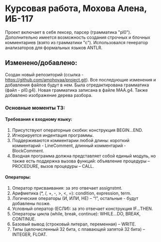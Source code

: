 # Курсовая работа, Мохова Алена, ИБ-117
Проект включает в себя лексер, парсер (грамматика "pl0"). Дополнительно имеется возможность создания строчных и блочных комментариев (взято из грамматики "с"). Использовался генератор анализаторов для формальных языков ANTLR.

## Изменено/добавлено:
Создан новый репозиторий (ссылка - https://github.com/amohovaa/project.git). Все последующие изменения и добавления файлов будут в нем.
Была отредактирована грамматика (файл - pl0.g4). Новая грамматика записана в файле MAA.g4. Также добавлено изображение дерева разбора.
### Основные моменты ТЗ:
#### Требования к входному языку:
1. Присутствуют операторные скобки: конструкция BEGIN…END.
2. Игнорируется индентация программы.
3. Поддерживаются комментарии любой длины: короткий комментарий - LineComment, длинный комментарий - BlockComment.
4. Входная программа должна представляет собой единый модуль, но также есть поддержка вызова функций: объявление процедуры – PROCEDURE, вызов процедуры – CALL.
#### Операторы:	
1. Оператор присваивания: за это отвечает assignstmt.
2. Арифметика (*, /, +, -, >, <, =): condition, expression, term.
3. Логические операторы (И, ИЛИ, НЕ) – “!”, остальные - будут добавлены позже.
4. Условный оператор (ЕСЛИ): за это отвечает конструкция IF…THEN.
5. Операторы цикла (while, break, continue): WHILE…DO, BREAK, CONTINUE.
6. Базовый вывод (строковый литерал, переменная) – WRITE.
7. Типы (целочисленный 32 бита, с плавающей запятой 32 бита) – INTEGER, FLOAT.


